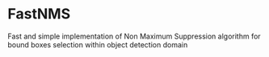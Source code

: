 # FastNMS
Fast and simple implementation of Non Maximum Suppression algorithm for bound boxes selection within object detection domain
